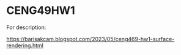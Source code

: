 ﻿# CENG49HW1

For description:

https://barisakcam.blogspot.com/2023/05/ceng469-hw1-surface-rendering.html
